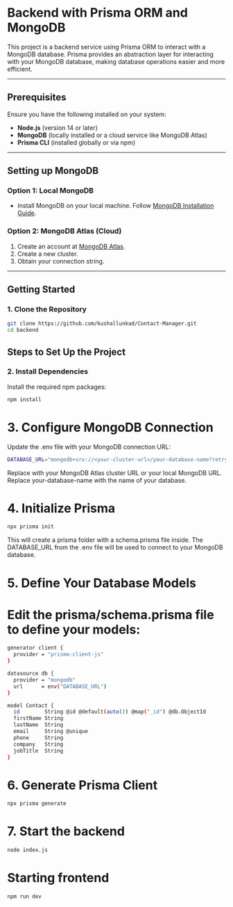 # Backend with Prisma ORM and MongoDB

This project is a backend service using Prisma ORM to interact with a MongoDB database. Prisma provides an abstraction layer for interacting with your MongoDB database, making database operations easier and more efficient.

---

## Prerequisites

Ensure you have the following installed on your system:

- **Node.js** (version 14 or later)
- **MongoDB** (locally installed or a cloud service like MongoDB Atlas)
- **Prisma CLI** (installed globally or via npm)

---

## Setting up MongoDB

### Option 1: Local MongoDB
- Install MongoDB on your local machine. Follow [MongoDB Installation Guide](https://www.mongodb.com/docs/manual/installation/).

### Option 2: MongoDB Atlas (Cloud)
1. Create an account at [MongoDB Atlas](https://www.mongodb.com/atlas/database).
2. Create a new cluster.
3. Obtain your connection string.

---

## Getting Started

### 1. Clone the Repository
```bash
git clone https://github.com/kushallunkad/Contact-Manager.git
cd backend
```
## Steps to Set Up the Project

### 2. Install Dependencies
Install the required npm packages:
```bash
npm install
```
# 3. Configure MongoDB Connection
Update the .env file with your MongoDB connection URL:
```bash
DATABASE_URL="mongodb+srv://<your-cluster-url>/your-database-name?retryWrites=true&w=majority"
```
Replace <your-cluster-url> with your MongoDB Atlas cluster URL or your local MongoDB URL.
Replace your-database-name with the name of your database.

# 4. Initialize Prisma
```bash
npx prisma init
```
This will create a prisma folder with a schema.prisma file inside. The DATABASE_URL from the .env file will be used to connect to your MongoDB database.

# 5. Define Your Database Models
# Edit the prisma/schema.prisma file to define your models:
```bash
generator client {
  provider = "prisma-client-js"
}

datasource db {
  provider = "mongodb"
  url      = env("DATABASE_URL")
}

model Contact {
  id        String @id @default(auto()) @map("_id") @db.ObjectId
  firstName String
  lastName  String
  email     String @unique
  phone     String
  company   String
  jobTitle  String
}
```
# 6. Generate Prisma Client
```bash
npx prisma generate
```
# 7. Start the backend
```bash
node index.js
```
# Starting frontend 
```bash
npm run dev
```


